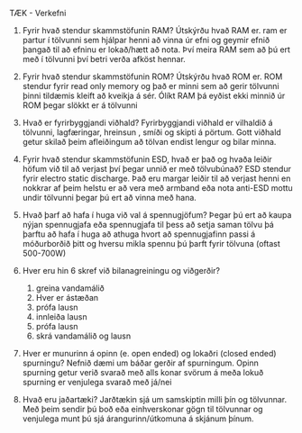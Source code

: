 TÆK - Verkefni

1. Fyrir hvað stendur skammstöfunin RAM? Útskýrðu hvað RAM er.
	ram er partur í tölvunni sem hjálpar henni að vinna úr efni og geymir efnið þangað til að efninu er lokað/hætt að nota. Því meira RAM sem að þú ert með í tölvunni því betri verða afköst hennar.

2. Fyrir hvað stendur skammstöfunin ROM? Útskýrðu hvað ROM er.
	ROM stendur fyrir read only memory og það er minni sem að gerir tölvunni þinni tildæmis kleift að kveikja á sér. Ólíkt RAM þá eyðist ekki minnið úr ROM þegar slökkt er á tölvunni

3. Hvað er fyrirbyggjandi viðhald?
	Fyrirbyggjandi viðhald er vilhaldið á tölvunni, lagfæringar, hreinsun , smíði og skipti á pörtum. Gott viðhald getur skilað þeim afleiðingum að tölvan endist lengur og bilar minna.

4. Fyrir hvað stendur skammstöfunin ESD, hvað er það og hvaða leiðir höfum við til að
verjast því þegar unnið er með tölvubúnað?
	ESD stendur fyrir electro static discharge. Það eru margar leiðir til að verjast henni en nokkrar af þeim helstu er að vera með armband eða nota anti-ESD mottu undir tölvunni þegar þú ert að vinna með hana.

5. Hvað þarf að hafa í huga við val á spennugjöfum?
	Þegar þú ert að kaupa nýjan spennugjafa eða spennugjafa til þess að setja saman tölvu þá þarftu að hafa í huga að athuga hvort að spennugjafinn passi á móðurborðið þitt og hversu mikla spennu þú þarft fyrir tölvuna (oftast 500-700W)	

6. Hver eru hin 6 skref við bilanagreiningu og viðgerðir?
	1. greina vandamálið
	2. Hver er ástæðan
	3. prófa lausn
	4. innleiða lausn
	5. prófa lausn
	6. skrá vandamálið og lausn

7. Hver er munurinn á opinn (e. open ended) og lokaðri (closed ended) spurningu?
Nefnið dæmi um báðar gerðir af spurningum.
	Opinn spurning getur verið svarað með alls konar svörum á meða lokuð spurning er venjulega svarað með já/nei

8. Hvað eru jaðartæki?
	Jarðtækin sjá um samskiptin milli þín og tölvunnar. Með þeim sendir þú boð eða einhverskonar gögn til tölvunnar og venjulega munt þú sjá árangurinn/útkomuna á skjánum þínum.